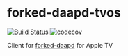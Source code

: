 # forked-daapd-tvos

[![Build Status](https://travis-ci.org/andrsd/forked-daapd-tvos.svg?branch=master)](https://travis-ci.org/andrsd/forked-daapd-tvos)
[![codecov](https://codecov.io/gh/andrsd/forked-daapd-tvos/branch/master/graph/badge.svg)](https://codecov.io/gh/andrsd/forked-daapd-tvos)

Client for [forked-daapd](https://github.com/ejurgensen/forked-daapd) for Apple TV
